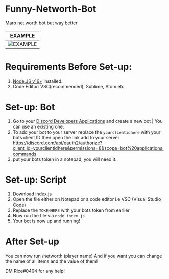 # Funny-Networth-Bot
Maro net worth bot but way better


| EXAMPLE                                                                                              |
| ------------------------------------------------------------------------------------------------- |
| ![EXAMPLE](https://cdn.discordapp.com/attachments/815418855832551444/929942003687522374/unknown.png) |

# Requirements Before Set-up:

1. [Node.JS v16+](https://nodejs.org/en/) installed.
2. Code Editor: VSC(recommended), Sublime, Atom etc.

# Set-up: Bot

1. Go to your [Discord Developers Applications](https://discord.com/developers/applications) and create a new bot | You can use an existing one.
2. To add your bot to your server replace the `yourclientidhere` with your bots client ID then open the link add to your server 
https://discord.com/api/oauth2/authorize?client_id=yourclientidhere&permissions=8&scope=bot%20applications.commands
3. put your bots token in a notepad, you will need it.

# Set-up: Script
1. Download [index.js](https://github.com/Riceblade/Funny-Networth-Bot/blob/main/index.js)
2. Open the file either on Notepad or a code editor i.e VSC (Visual Studio Code)
3. Replace the `TOKENHERE` with your bots token from earlier
4. Now run the file via `node index.js`
5. Your bot is now up and running!

# After Set-up
You can now run /networth (player name)
And if you want you can change the name of all items and the value of them!

DM Rice#0404 for any help!
